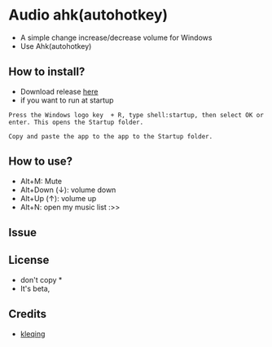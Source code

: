 # Audio ahk(autohotkey)

* A simple change increase/decrease volume for Windows 
* Use Ahk(autohotkey)
## How to install?

* Download release <a href="https://github.com/NLTD2010/audio-hot-key/archive/refs/heads/main.zip">here</a>
* if you want to run at startup
```
Press the Windows logo key  + R, type shell:startup, then select OK or enter. This opens the Startup folder.

Copy and paste the app to the app to the Startup folder.
```
## How to use?

* Alt+M: Mute
* Alt+Down (↓): volume down
* Alt+Up (↑): volume up
* Alt+N: open my music list :>>
## Issue

## License
* don't copy *
* It's beta, 

## Credits

* <a href="https://www.facebook.com/nguyenlethaiduong2000">kleqing</a>
